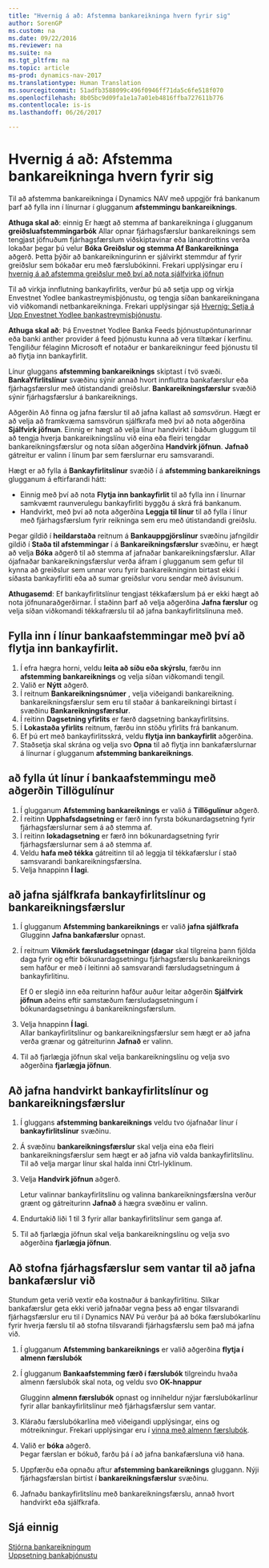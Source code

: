 ```yaml
---
title: "Hvernig á að: Afstemma bankareikninga hvern fyrir sig"
author: SorenGP
ms.custom: na
ms.date: 09/22/2016
ms.reviewer: na
ms.suite: na
ms.tgt_pltfrm: na
ms.topic: article
ms-prod: dynamics-nav-2017
ms.translationtype: Human Translation
ms.sourcegitcommit: 51adfb3588099c496f0946ff71da5c6fe518f070
ms.openlocfilehash: 8b05bc9d09fa1e1a7a01eb4816ffba727611b776
ms.contentlocale: is-is
ms.lasthandoff: 06/26/2017

---
```


# <a name="how-to-reconcile-bank-accounts-separately"></a>Hvernig á að: Afstemma bankareikninga hvern fyrir sig
Til að afstemma bankareikninga í Dynamics NAV með uppgjör frá bankanum þarf að fylla inn í línurnar í glugganum **afstemmingu bankareiknings**.

**Athuga skal að**: einnig Er hægt að stemma af bankareikninga í glugganum **greiðsluafstemmingarbók** Allar opnar fjárhagsfærslur bankareiknings sem tengjast jöfnuðum fjárhagsfærslum viðskiptavinar eða lánardrottins verða lokaðar þegar þú velur **Bóka Greiðslur og stemma Af Bankareikninga** aðgerð. Þetta þýðir að bankareikningurinn er sjálvirkt stemmdur af fyrir greiðslur sem bókaðar eru með færslubókinni. Frekari upplýsingar eru í [hvernig á að afstemma greiðslur með því að nota sjálfvirka jöfnun](receivables-how-reconcile-payments-auto-application.md)

Til að virkja innflutning bankayfirlits, verður þú að setja upp og virkja Envestnet Yodlee bankastreymisþjónustu, og tengja síðan bankareikningana við viðkomandi netbankareikninga. Frekari upplýsingar sjá [Hvernig: Setja á Upp Envestnet Yodlee bankastreymisþjónustu](bank-how-setup-bank-statement-service.md).

**Athuga skal að**: Þá Envestnet Yodlee Banka Feeds þjónustupöntunarinnar eða banki anther provider á feed þjónustu kunna að vera tiltækar í kerfinu. Tengiliður félaginn Microsoft ef notaður er bankareikningur feed þjónustu til að flytja inn bankayfirlit.

Línur gluggans **afstemming bankareiknings** skiptast í tvö svæði. **BankaYfirlitslínur** svæðinu sýnir annað hvort innfluttra bankafærslur eða fjárhagsfærslur með útistandandi greiðslur. **Bankareikningsfærslur** svæðið sýnir fjárhagsfærslur á bankareiknings.

Aðgerðin Að finna og jafna færslur til að jafna kallast að *samsvörun*. Hægt er að velja að framkvæma samsvörun sjálfkrafa með því að nota aðgerðina **Sjálfvirk jöfnun**. Einnig er hægt að velja línur handvirkt í báðum gluggum til að tengja hverja bankareikningslínu við eina eða fleiri tengdar bankareikningsfærslur og nota síðan aðgerðina **Handvirk jöfnun**. **Jafnað** gátreitur er valinn í línum þar sem færslurnar eru samsvarandi.

Hægt er að fylla á **Bankayfirlitslínur** svæðið í á **afstemming bankareiknings** glugganum á eftirfarandi hátt:

* Einnig með því að nota **Flytja inn bankayfirlit** til að fylla inn í línurnar samkvæmt raunverulegu bankayfirliti byggðu á skrá frá bankanum.
* Handvirkt, með því að nota aðgerðina **Leggja til línur** til að fylla í línur með fjárhagsfærslum fyrir reikninga sem eru með útistandandi greiðslu.

Þegar gildið í **heildarstaða** reitnum á **Bankauppgjörslínur** svæðinu jafngildir gildið í **Staða til afstemmingar** í á **Bankareikningsfærslur** svæðinu, er hægt að velja **Bóka** aðgerð til að stemma af jafnaðar bankareikningsfærslur. Allar ójafnaðar bankareikningsfærslur verða áfram í glugganum sem gefur til kynna að greiðslur sem unnar voru fyrir bankareikninginn birtast ekki í síðasta bankayfirliti eða að sumar greiðslur voru sendar með ávísunum.

**Athugasemd**: Ef bankayfirlitslínur tengjast tékkafærslum þá er ekki hægt að nota jöfnunaraðgerðirnar. Í staðinn þarf að velja aðgerðina **Jafna færslur** og velja síðan viðkomandi tékkafrærslu til að jafna bankayfirlitslínuna með.

## <a name="to-fill-bank-reconciliation-lines-by-importing-a-bank-statement"></a>Fylla inn í línur bankaafstemmingar með því að flytja inn bankayfirlit.  
1. Í efra hægra horni, veldu **leita að síðu eða skýrslu**, færðu inn **afstemming bankareiknings** og velja síðan viðkomandi tengil.
2. Valið er **Nýtt** aðgerð.
3. Í reitnum **Bankareikningsnúmer** , velja viðeigandi bankareikning. bankareikningsfærslur sem eru til staðar á bankareikningi birtast í svæðinu **Bankareikningsfærslur**.
4. Í reitinn **Dagsetning yfirlits** er færð dagsetning bankayfirlitsins.
5. Í **Lokastaða yfirlits** reitnum, færðu inn stöðu yfirlits frá bankanum.
6. Ef þú ert með bankayfirlitsskrá, veldu **flytja inn bankayfirlit** aðgerðina.
7. Staðsetja skal skrána og velja svo **Opna** til að flytja inn bankafærslurnar á línurnar í glugganum **afstemming bankareiknings**.

## <a name="to-fill-bank-reconciliation-lines-with-the-suggest-lines-function"></a>að fylla út línur í bankaafstemmingu með aðgerðin Tillögulínur
1. Í glugganum **Afstemming bankareiknings** er valið á **Tillögulínur** aðgerð.
2. Í reitinn **Upphafsdagsetning** er færð inn fyrsta bókunardagsetning fyrir fjárhagsfærslurnar sem á að stemma af.
3. Í reitinn **lokadagsetning** er færð inn bókunardagsetning fyrir fjárhagsfærslurnar sem á að stemma af.
4. Veldu **hafa með tékka** gátreitinn til að leggja til tékkafærslur í stað samsvarandi bankareikningsfærslna.
5. Velja hnappinn **Í lagi**.

## <a name="to-match-bank-statement-lines-with-bank-account-ledger-entries-automatically"></a>að jafna sjálfkrafa bankayfirlitslínur og bankareikningsfærslur
1. Í glugganum **Afstemming bankareiknings** er valið **jafna sjálfkrafa** Glugginn **Jafna bankafærslur** opnast.
2. Í reitnum **Vikmörk færsludagsetningar (dagar** skal tilgreina þann fjölda daga fyrir og eftir bókunardagsetningu fjárhagsfærslu bankareiknings sem hafður er með í leitinni að samsvarandi færsludagsetningum á bankayfirlitinu.

    Ef 0 er slegið inn eða reiturinn hafður auður leitar aðgerðin **Sjálfvirk jöfnun** aðeins eftir samstæðum færsludagsetningum í bókunardagsetningu á bankareikningsfærslum.  
3. Velja hnappinn **Í lagi**.  
Allar bankayfirlitslínur og bankareikningsfærslur sem hægt er að jafna verða grænar og gátreiturinn **Jafnað** er valinn.
4. Til að fjarlægja jöfnun skal velja bankareikningslínu og velja svo aðgerðina **fjarlægja jöfnun**.

## <a name="to-match-bank-statement-lines-with-bank-account-ledger-entries-manually"></a>Að jafna handvirkt bankayfirlitslínur og bankareikningsfærslur
1. Í gluggans **afstemming bankareiknings** veldu tvo ójafnaðar línur í **bankayfirlitslínur** svæðinu.
2. Á svæðinu **bankareikningsfærslur** skal velja eina eða fleiri bankareikningsfærslur sem hægt er að jafna við valda bankayfirlitslínu. Til að velja margar línur skal halda inni Ctrl-lyklinum.  
3. Velja **Handvirk jöfnun** aðgerð.

    Letur valinnar bankayfirlitslínu og valinna bankareikningsfærslna verður grænt og gátreiturinn **Jafnað** á hægra svæðinu er valinn.
4. Endurtakið liði 1 til 3 fyrir allar bankayfirlitslínur sem ganga af.
5. Til að fjarlægja jöfnun skal velja bankareikningslínu og velja svo aðgerðina **fjarlægja jöfnun**.

## <a name="to-create-missing-ledger-entries-to-match-bank-transactions-with"></a>Að stofna fjárhagsfærslur sem vantar til að jafna bankafærslur við
Stundum geta verið vextir eða kostnaður á bankayfirlitinu. Slíkar bankafærslur geta ekki verið jafnaðar vegna þess að engar tilsvarandi fjárhagsfærslur eru til í Dynamics NAV Þú verður þá að bóka færslubókarlínu fyrir hverja færslu til að stofna tilsvarandi fjárhagsfærslu sem það má jafna við.

1. Í glugganum **Afstemming bankareiknings** er valið aðgerðina **flytja í almenn færslubók**  
2. Í glugganum **Bankaafstemming færð í færslubók** tilgreindu hvaða almenn færslubók skal nota, og veldu svo **OK-hnappur**

    Glugginn **almenn færslubók** opnast og inniheldur nýjar færslubókarlínur fyrir allar bankayfirlitslínur með fjárhagsfærslur sem vantar.
3. Kláraðu færslubókarlína með viðeigandi upplýsingar, eins og mótreikningur. Frekari upplýsingar eru í [vinna með almenn færslubók](ui-work-general-journals.md).  
4. Valið er **bóka** aðgerð.  
Þegar færslan er bókuð, farðu þá í að jafna bankafærsluna við hana.
5. Uppfærðu eða opnaðu aftur **afstemming bankareiknings** gluggann. Nýji fjárhagsfærslan birtist í **bankareikningsfærslur** svæðinu.
6. Jafnaðu bankayfirlitslínu með bankareikningsfærslu, annað hvort handvirkt eða sjálfkrafa.

## <a name="see-also"></a>Sjá einnig  
[Stjórna bankareikningum](bank-manage-bank-accounts.md)  
[Uppsetning bankaþjónustu](bank-setup-banking.md)

